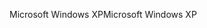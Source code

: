 <span data-ttu-id="b7a67-101">Microsoft Windows XP</span><span class="sxs-lookup"><span data-stu-id="b7a67-101">Microsoft Windows XP</span></span>